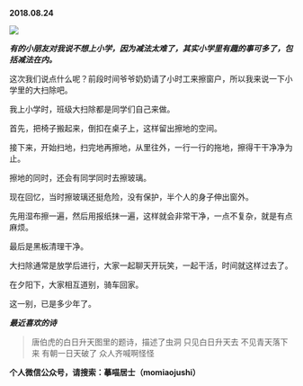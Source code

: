 
          
            
**2018.08.24**



![](//upload-images.jianshu.io/upload_images/51001-bf7e596f1fe9b3f0.jpeg)




***有的小朋友对我说不想上小学，因为减法太难了，其实小学里有趣的事可多了，包括减法在内。***

这次我们说点什么呢？前段时间爷爷奶奶请了小时工来擦窗户，所以我来说一下小学里的大扫除吧。

我上小学时，班级大扫除都是同学们自己来做。

首先，把椅子搬起来，倒扣在桌子上，这样留出擦地的空间。

接下来，开始扫地，扫完地再擦地，从里往外，一行一行的拖地，擦得干干净净为止。

擦地的同时，还会有同学同时去擦玻璃。

现在回忆，当时擦玻璃还挺危险，没有保护，半个人的身子伸出窗外。

先用湿布擦一遍，然后用报纸抹一遍，这样就会非常干净，一点不复杂，就是有点麻烦。

最后是黑板清理干净。

大扫除通常是放学后进行，大家一起聊天开玩笑，一起干活，时间就这样过去了。

在夕阳下，大家相互道别，骑车回家。

这一别，已是多少年了。


***最近喜欢的诗***
>唐伯虎的白日升天图里的题诗，描述了虫洞
只见白日升天去
不见青天落下来
有朝一日天破了
众人齐喊啊怪怪




**个人微信公众号，请搜索：摹喵居士（momiaojushi）**

          
        